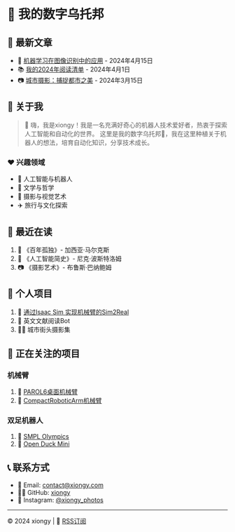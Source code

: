 # 🤖 我的数字乌托邦

## 📰 最新文章

- 🧠 [机器学习在图像识别中的应用](article1.md) - 2024年4月15日
- 📚 [我的2024年阅读清单](article2.md) - 2024年4月1日
- 📷 [城市摄影：捕捉都市之美](article3.md) - 2024年3月15日

## 👤 关于我

> 👋 嗨，我是xiongy！我是一名充满好奇心的机器人技术爱好者，热衷于探索人工智能和自动化的世界。 
> 这里是我的数字乌托邦🌱，我在这里种植关于机器人的想法，培育自动化知识，分享技术成长。 

### ❤️ 兴趣领域
- 🧠 人工智能与机器人
- 📖 文学与哲学
- 📸 摄影与视觉艺术
- ✈️ 旅行与文化探索

## 📖 最近在读

1. 📕 《百年孤独》- 加西亚·马尔克斯
2. 🤖 《人工智能简史》- 尼克·波斯特洛姆
3. 📷 《摄影艺术》- 布鲁斯·巴纳鲍姆


## 🚀 个人项目

1. 🤖 [通过Isaac Sim 实现机械臂的Sim2Real](https://github.com/xiongy24/arm_isaac_sim2real.git)
2. 📝 英文文献阅读Bot
3. 🚶‍♂️ 城市街头摄影集

## 🤖 正在关注的项目

### 机械臂
1. 🤖 [PAROL6桌面机械臂](https://github.com/xiongy24/PAROL6-Desktop-robot-arm)
2. 🤖 [CompactRoboticArm机械臂](https://github.com/mvgjorge/CompactRoboticArm?tab=readme-ov-file)

### 双足机器人
1. 🤖 [SMPL Olympics](https://github.com/SMPLOlympics/SMPLOlympics)
2. 🤖 [Open Duck Mini](https://github.com/apirrone/Open_Duck_Mini)

## 📞 联系方式

- 📧 Email: contact@xiongy.com
- 👨‍💻 GitHub: [xiongy](https://github.com/xiongy)
- 📸 Instagram: [@xiongy_photos](https://www.instagram.com/xiongy_photos)

---
© 2024 xiongy | 📡 [RSS订阅](#)
